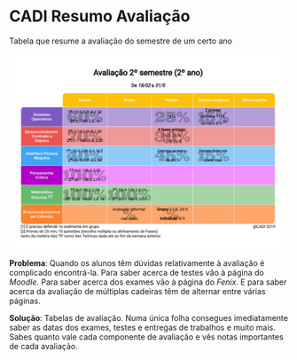 # CADI Resumo Avaliação
Tabela que resume a avaliação do semestre de um certo ano

<img src="https://raw.githubusercontent.com/EmotionFever/CADI_Resumo_Avaliacao/master/export/imgs/table_example.jpg" width="500"/>

**Problema**: Quando os alunos têm dúvidas relativamente à avaliação é complicado encontrá-la. Para saber acerca de testes vão à página do *Moodle*. Para saber acerca dos exames vão à página do *Fenix*. E para saber acerca da avaliação de múltiplas cadeiras têm de alternar entre várias páginas.

**Solução**: Tabelas de avaliação. Numa única folha consegues imediatamente saber as datas dos exames, testes e entregas de trabalhos e muito mais. Sabes quanto vale cada componente de avaliação e vês notas importantes de cada avaliação. 
